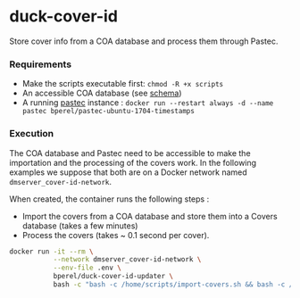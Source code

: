 # duck-cover-id
Store cover info from a COA database and process them through Pastec.

### Requirements

* Make the scripts executable first: `chmod -R +x scripts`
* An accessible COA database (see [schema](https://github.com/bperel/dm-server/blob/master/sql/schema-coa.sql))
* A running [pastec](https://github.com/Visu4link/pastec) instance : `docker run --restart always -d --name pastec bperel/pastec-ubuntu-1704-timestamps`

### Execution

The COA database and Pastec need to be accessible to make the importation and the processing of the covers work. In the following examples we suppose that both are on a Docker network named `dmserver_cover-id-network`.

When created, the container runs the following steps :
* Import the covers from a COA database and store them into a Covers database (takes a few minutes)
* Process the covers (takes ~ 0.1 second per cover).

```bash
docker run -it --rm \
           --network dmserver_cover-id-network \
           --env-file .env \
           bperel/duck-cover-id-updater \
           bash -c "bash -c /home/scripts/import-covers.sh && bash -c /home/scripts/process-covers.sh"
```
